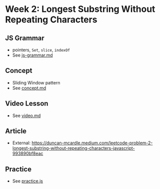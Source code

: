 # Week 2: Longest Substring Without Repeating Characters

## JS Grammar
- pointers, `Set`, `slice`, `indexOf`
- See [js-grammar.md](./js-grammar.md)

## Concept
- Sliding Window pattern
- See [concept.md](./concept.md)

## Video Lesson
- See [video.md](./video.md)

## Article
- External: https://duncan-mcardle.medium.com/leetcode-problem-2-longest-substring-without-repeating-characters-javascript-993890bf8eac

## Practice
- See [practice.js](./practice.js)